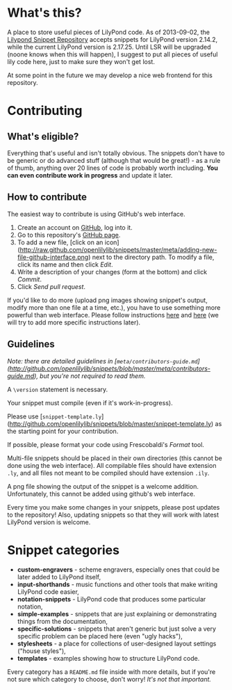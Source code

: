 What's this?
============

A place to store useful pieces of LilyPond code.
As of 2013-09-02, the
[Lilypond Snippet Repository](http://lsr.dsi.unimi.it/)
accepts snippets for LilyPond version 2.14.2,
while the current LilyPond version is 2.17.25.
Until LSR will be upgraded (noone knows when this will happen),
I suggest to put all pieces of useful lily code here,
just to make sure they won't get lost.

At some point in the future we may develop a nice web frontend for this repository.


Contributing
============

What's eligible?
----------------

Everything that's useful and isn't totally obvious.
The snippets don't have to be generic or do advanced stuff
(although that would be great!) - as a rule of thumb,
anything over 20 lines of code is probably worth including.
**You can even contribute work in progress** and update it later.


How to contribute
-----------------

The easiest way to contribute is using GitHub's web interface.

1. Create an account on [GitHub](http://github.com/), log into it.
2. Go to this repository's
[GitHub page](http://github.com/openlilylib/snippets).
3. To add a new file, [click on an icon]
(http://raw.github.com/openlilylib/snippets/master/meta/adding-new-file-github-interface.png)
next to the directory path.
To modify a file, click its name and then click _Edit_.
5. Write a description of your changes (form at the bottom)
and click _Commit_.
6. Click _Send pull request_.

If you'd like to do more (upload png images showing snippet's
output, modify more than one file at a time, etc.), you have to
use something more powerful than web interface.  Please follow
instructions [here](http://help.github.com/articles/set-up-git)
and [here](http://help.github.com/articles/fork-a-repo)
(we will try to add more specific instructions later).


Guidelines
----------

_Note: there are detailed guidelines in [`meta/contributors-guide.md`]
(http://github.com/openlilylib/snippets/blob/master/meta/contributors-guide.md),
but you're not required to read them._

A `\version` statement is necessary.

Your snippet must compile (even if it's work-in-progress).

Please use
[`snippet-template.ly`]
(http://github.com/openlilylib/snippets/blob/master/snippet-template.ly)
as the starting point for your contribution.

If possible, please format your code using Frescobaldi's
_Format_ tool.

Multi-file snippets should be placed in their own directories
(this cannot be done using the web interface).  All compilable
files should have extension `.ly`, and all files not meant
to be compiled should have extension `.ily`.

A png file showing the output of the snippet is a welcome addition.
Unfortunately, this cannot be added using github's web interface.

Every time you make some changes in your snippets, please post
updates to the repository!  Also, updating snippets so that they
will work with latest LilyPond version is welcome.


Snippet categories
==================

* __custom-engravers__ - scheme engravers, especially ones
    that could be later added to LilyPond itself,
* __input-shorthands__ - music functions and other tools
    that make writing LilyPond code easier,
* __notation-snippets__ - LilyPond code that produces
    some particular notation,
* __simple-examples__ - snippets that are just explaining
    or demonstrating things from the documentation,
* __specific-solutions__ - snippets that aren't generic but just solve
    a very specific problem can be placed here (even "ugly hacks"),
* __stylesheets__ - a place for collections of user-designed
    layout settings ("house styles"),
* __templates__ - examples showing how to structure LilyPond code.

Every category has a `README.md` file inside with more details,
but if you're not sure which category to choose, don't worry!
*It's not that important.*


<!---
Later on, we may divide the snippets into 2 (or more)
"quality levels":
- official ones, showing Recommended LilyPond Practice,
- drafts, hacks etc. that were just written by someone
  and may be useful, but may also not be.

The policy would be to allow anyone to add anything to the "hacks",
but adding/changing official ones (or moving a draft to official ones)
would require some confirmation from someone else (not necessarily
a full review, but at least a quick look).

Update: actually, the status field probably already does this.
-->
